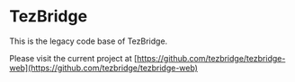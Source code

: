 # TezBridge

This is the legacy code base of TezBridge.

Please visit the current project at [https://github.com/tezbridge/tezbridge-web](https://github.com/tezbridge/tezbridge-web)
